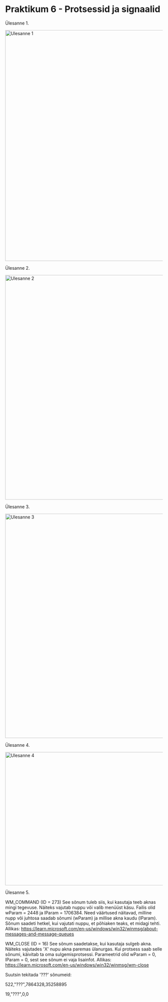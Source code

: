 # Praktikum 6 - Protsessid ja signaalid

Ülesanne 1.

<img width="807" height="738" alt="Ulesanne 1" src="https://github.com/user-attachments/assets/1f80426a-29a9-4ef9-a4f1-34b1439a6965" />


Ülesanne 2.

<img width="935" height="718" alt="Ulesanne 2" src="https://github.com/user-attachments/assets/b18b614b-a934-4639-a005-20e22bc4039d" />


Ülesanne 3.

<img width="1405" height="717" alt="Ulesanne 3" src="https://github.com/user-attachments/assets/1ee6c42a-2cb1-43ef-93b7-923fb2199bba" />


Ülesanne 4.

<img width="1411" height="426" alt="Ulesanne 4" src="https://github.com/user-attachments/assets/c72bbd45-eb5d-4d25-9d3c-709e7fe80d55" />


Ülesanne 5.

WM_COMMAND (ID = 273)
See sõnum tuleb siis, kui kasutaja teeb aknas mingi tegevuse. Näiteks vajutab nuppu või valib menüüst käsu. Failis olid wParam = 2448 ja lParam = 1706384. Need väärtused näitavad, milline nupp või juhtosa saadab sõnumi (wParam) ja millise akna kaudu (lParam). Sõnum saadeti hetkel, kui vajutati nuppu, et põhiaken teaks, et midagi tehti.
Allikas: https://learn.microsoft.com/en-us/windows/win32/winmsg/about-messages-and-message-queues

WM_CLOSE (ID = 16)
See sõnum saadetakse, kui kasutaja sulgeb akna. Näiteks vajutades 'X' nupu akna paremas ülanurgas. Kui protsess saab selle sõnumi, käivitab ta oma sulgemisprotsessi. Parameetrid olid wParam = 0, lParam = 0, sest see sõnum ei vaja lisainfot.
Allikas: https://learn.microsoft.com/en-us/windows/win32/winmsg/wm-close

Suutsin tekitada '???' sõnumeid: 

522,"???",7864328,35258895 

19,"???",0,0


